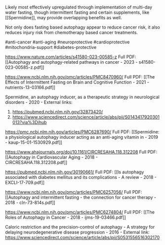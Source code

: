 
Likely most effectively upregulated through implementation of multi-day water fasting, though intermittent fasting and certain supplements, like [[Spermidine]], may provide overlapping benefits as well. 

Not only does fasting based autophagy appear to reduce cancer risk, it also reduces injury risk from chemotherapy based cancer treatments.

#anti-cancer #anti-aging #neuroprotective #cardioprotective #mitochondria-support #diabetes-protective 

https://www.nature.com/articles/s41580-023-00585-z
Full PDF: [[Autophagy and autophagy-related pathways in cancer - 2023 - s41580-023-00585-z.pdf]]

https://www.ncbi.nlm.nih.gov/pmc/articles/PMC8470960/
Full PDF: [[The Effects of Intermittent Fasting on Brain and Cognitive Function - 2021 - nutrients-13-03166.pdf]]

Spermidine, an autophagy inducer, as a therapeutic strategy in neurological disorders - 2020 - External links:
1. https://pubmed.ncbi.nlm.nih.gov/32873420/
2. https://www.sciencedirect.com/science/article/abs/pii/S0143417920301013?via%3Dihub

https://pmc.ncbi.nlm.nih.gov/articles/PMC6287690/
Full PDF: [[Spermidine: a physiological autophagy inducer acting as an anti-aging vitamin in - 2019 - kaup-15-01-1530929.pdf]]

https://www.ahajournals.org/doi/10.1161/CIRCRESAHA.118.312208
Full PDF: [[Autophagy in Cardiovascular Aging - 2018 - CIRCRESAHA.118.312208.pdf]]

https://pubmed.ncbi.nlm.nih.gov/30190661/
Full PDF: [[Is autophagy associated with diabetes mellitus and its complications - A review - 2018 - EXCLI-17-709.pdf]]

https://www.ncbi.nlm.nih.gov/pmc/articles/PMC6257056/
Full PDF: [[Autophagy and intermittent fasting - the connection for cancer therapy - 2018 - cln-73-814s.pdf]]

https://www.ncbi.nlm.nih.gov/pmc/articles/PMC6274804/
Full PDF: [[The Roles of Autophagy in Cancer - 2018 - ijms-19-03466.pdf]]

Caloric restriction and the precision-control of autophagy - A strategy for delaying neurodegenerative disease progression - 2016 - External link:
https://www.sciencedirect.com/science/article/abs/pii/S0531556516302170
